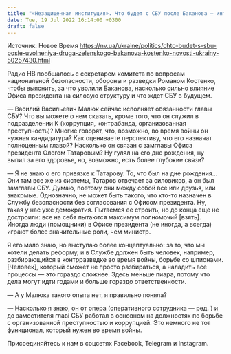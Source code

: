 ```yaml
---
title: "«Незащищенная институция». Что будет с СБУ после Баканова — интервью с секретарем комитета по нацбезопасности Романом Костенко"
date: Tue, 19 Jul 2022 16:14:00 +0300
draft: false
---
```

Источник: Новое Время https://nv.ua/ukraine/politics/chto-budet-s-sbu-posle-uvolneniya-druga-zelenskogo-bakanova-kostenko-novosti-ukrainy-50257430.html


Радио НВ пообщалось с секретарем комитета по вопросам национальной безопасности, обороны и разведки Романом Костенко, чтобы выяснить, за что уволили Баканова, насколько сильно влияние Офиса президента на силовую структуру и что ждет СБУ в будущем.

— Василий Васильевич Малюк сейчас исполняет обязанности главы СБУ? Что вы можете о нем сказать, кроме того, что он служил в подразделении К (коррупция, контрабанда, организованная преступность)? Многие говорят, что, возможно, во время войны он нужная кандидатура? Как оцениваете перспективу, что его назначат полноценным главой? Насколько он связан с замглавы Офиса президента Олегом Татаровым? Ну гулял на его дне рождения, ну выпил за его здоровье, но, возможно, есть более глубокие связи?

— Я не знаю о его привязке к Татарову. То, что был на дне рождения… Они там все же из системы, Татаров отвечает за силовиков, а он был замглавы СБУ. Думаю, поэтому они между собой все или друзья, или знакомые. Однозначно, не может быть такого, что кто-то назначен в Службу безопасности без согласования с Офисом президента. Ну, такая у нас уже демократия. Пытаемся ее строить, но до конца еще не достроили: все на себя пытаются максимум полномочий [взять]. Иногда люди (помощники) в Офисе президента (не иногда, а всегда) играют более значительные роли, чем министр.

Я его мало знаю, но выступаю более концептуально: за то, что мы хотели делать реформу, и в Службе должен быть человек, например, разбирающийся в контрразведке во время войны, борьбе со шпионами. [Человек], который сможет не просто разбираться, а наладить все процессы — это гораздо сложнее. Здесь меньше пиара, потому что дела могут идти годами и больше гораздо ответственности.

— А у Малюка такого опыта нет, я правильно поняла?

— Насколько я знаю, он от опера (оперативного сотрудника — ред. ) и до заместителя главі СБУ работал в основном на должностях по борьбе с организованной преступностью и коррупцией. Это немного не тот функционал, который нужен во время войны.

Присоединяйтесь к нам в соцсетях Facebook, Telegram и Instagram.
